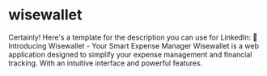 # wisewallet
 Certainly! Here's a template for the description you can use for LinkedIn:  🚀 Introducing Wisewallet - Your Smart Expense Manager  Wisewallet is a web application designed to simplify your expense management and financial tracking. With an intuitive interface and powerful features.
